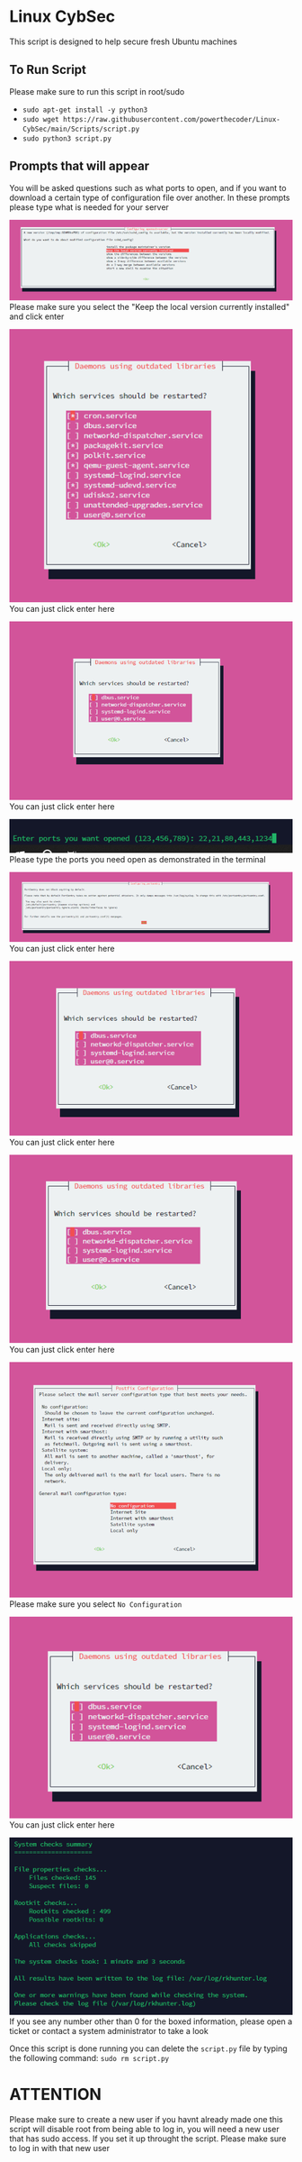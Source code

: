 # Linux CybSec

This script is designed to help secure fresh Ubuntu machines

## To Run Script
Please make sure to run this script in root/sudo
- `sudo apt-get install -y python3`
- `sudo wget https://raw.githubusercontent.com/powerthecoder/Linux-CybSec/main/Scripts/script.py`
- `sudo python3 script.py`

## Prompts that will appear
You will be asked questions such as what ports to open, and if you want to download a certain type of configuration file over another. In these prompts please type what is needed for your server

![Photo 1](Photos/photo1.png)<br>
Please make sure you select the "Keep the local version currently installed" and click enter

![Photo 2](Photos/photo2.png)<br>
You can just click enter here

![Photo 3](Photos/photo3.png)<br>
You can just click enter here

![Photo 4](Photos/photo4.png)<br>
Please type the ports you need open as demonstrated in the terminal

![Photo 5](Photos/photo5.png)<br>
You can just click enter here

![Photo 6](Photos/photo6.png)<br>
You can just click enter here

![Photo 7](Photos/photo7.png)<br>
You can just click enter here

![Photo 8](Photos/photo8.png)<br>
Please make sure you select `No Configuration`

![Photo 9](Photos/photo9.png)<br>
You can just click enter here

![Photo 10](Photos/photo10.png)<br>
If you see any number other than 0 for the boxed information, please open a ticket or contact a system administrator to take a look

Once this script is done running you can delete the `script.py` file by typing the following command:
`sudo rm script.py`

# ATTENTION 
Please make sure to create a new user if you havnt already made one
this script will disable root from being able to log in, you will need a new 
user that has sudo access. If you set it up throught the script. Please make sure to log in with that 
new user
